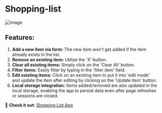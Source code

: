 # Shopping-list

![image](https://github.com/TusharMohapatra07/Shopping-list/assets/137442734/fdb69ef8-62b3-4363-8dd3-407c9c52d317)

## Features:

1. **Add a new item via form:** The new item won't get added if the item already exists in the list.
2. **Remove an existing item:** Utilize the 'X' button.
3. **Clear all existing items:** Simply click on the 'Clear All' button.
4. **Filter items:** Easily filter by typing in the 'filter item' field.
5. **Edit existing items:** Click on an existing item to put it into 'edit mode' and update the item after editing by clicking on the 'Update item' button.
6. **Local storage integration:** Items added/removed are also updated in the local storage, enabling the app to persist data even after page refreshes or sessions are closed.

🔗 **Check it out:** [Shopping List App](https://project-shplst.netlify.app/)
